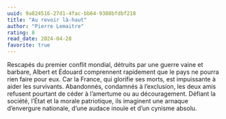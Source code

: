 ```yaml
---
uuid: 9a824516-27d1-4fac-bb64-9388bfdbf218
title: "Au revoir là-haut"
author: "Pierre Lemaitre"
rating: 8
read_date: 2024-04-28
favorite: true
---
```


Rescapés du premier conflit mondial, détruits par une guerre vaine et barbare, Albert et Édouard comprennent rapidement que le pays ne pourra rien faire pour eux. Car la France, qui glorifie ses morts, est impuissante à aider les survivants.
Abandonnés, condamnés à l’exclusion, les deux amis refusent pourtant de céder à l’amertume ou au découragement. Défiant la société, l’État et la morale patriotique, ils imaginent une arnaque d’envergure nationale, d’une audace inouïe et d’un cynisme absolu.